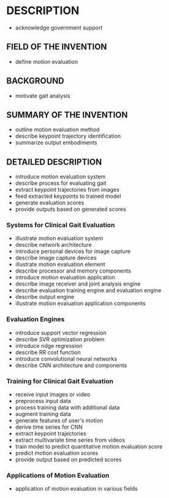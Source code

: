 # DESCRIPTION

- acknowledge government support

## FIELD OF THE INVENTION

- define motion evaluation

## BACKGROUND

- motivate gait analysis

## SUMMARY OF THE INVENTION

- outline motion evaluation method
- describe keypoint trajectory identification
- summarize output embodiments

## DETAILED DESCRIPTION

- introduce motion evaluation system
- describe process for evaluating gait
- extract keypoint trajectories from images
- feed extracted keypoints to trained model
- generate evaluation scores
- provide outputs based on generated scores

### Systems for Clinical Gait Evaluation

- illustrate motion evaluation system
- describe network architecture
- introduce personal devices for image capture
- describe image capture devices
- illustrate motion evaluation element
- describe processor and memory components
- introduce motion evaluation application
- describe image receiver and joint analysis engine
- describe evaluation training engine and evaluation engine
- describe output engine
- illustrate motion evaluation application components

### Evaluation Engines

- introduce support vector regression
- describe SVR optimization problem
- introduce ridge regression
- describe RR cost function
- introduce convolutional neural networks
- describe CNN architecture and components

### Training for Clinical Gait Evaluation

- receive input images or video
- preprocess input data
- process training data with additional data
- augment training data
- generate features of user's motion
- derive time series for CNN
- extract keypoint trajectories
- extract multivariate time series from videos
- train model to predict quantitative motion evaluation score
- predict motion evaluation scores
- provide output based on predicted scores

### Applications of Motion Evaluation

- application of motion evaluation in various fields

